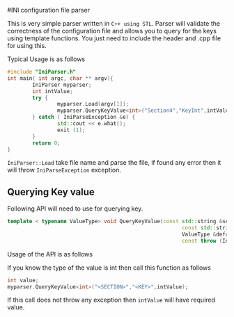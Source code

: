 #INI configuration file parser

This is very simple parser written in `C++ using STL`. Parser will validate the correctness of the configuration file and allows you to query for the keys using template functions. You just need to include the header and .cpp file for using this.

Typical Usage is as follows 

```cpp
#include "IniParser.h"
int main( int argc, char ** argv){
        IniParser myparser;
        int intValue;
        try {
                myparser.Load(argv[1]);
                myparser.QueryKeyValue<int>("Section4","KeyInt",intValue);
        } catch ( IniParseException &e) {
                std::cout << e.what();
                exit (1);
        }
        return 0;
}
```

`IniParser::Load` take file name and parse the file, if found any error then it will throw `IniParseException` exception.

## Querying Key value

Following API will need to use for querying key. 

```cpp
template < typename ValueType> void QueryKeyValue(const std::string &section, 
                                                        const std::string &key, 
                                                        ValueType &defaultValue
                                                        const throw (IniParseException) 
```

Usage of the API is as follows

If you know the type of the value is int then call this function as follows 

```cpp
int value;
myparser.QueryKeyValue<int>("<SECTION>","<KEY>",intValue);
```
If this call does not throw any exception then `intValue` will have required value. 
                                                        
                                                        
